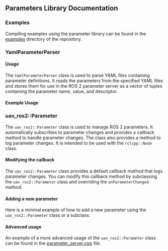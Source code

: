 ## Parameters Library Documentation

### Examples

Compiling examples using the parameter library can be found in the [examples](https://github.com/Robotsix-UAV/ros2_uav_parameters/tree/main/examples) directory of the repository.


### YamlParameterParser

#### Usage

The `YamlParameterParser` class is used to parse YAML files containing parameter definitions. It reads the parameters from the specified YAML files and stores them for use in the ROS 2 parameter server as a vector of tuples containing the parameter name, value, and descriptor.

#### Example Usage

<!-- INSERT_EXAMPLE: yaml_parser_usage -->

### uav_ros2::Parameter

The `uav_ros2::Parameter` class is used to manage ROS 2 parameters. It automatically subscribes to parameter changes and provides a callback method to handle parameter changes. The class also provides a method to log parameter changes. It is intended to be used with the `rclcpp::Node` class.

#### Modifying the callback

The `uav_ros2::Parameter` class provides a default callback method that logs parameter changes. You can modify this callback method by subclassing the `uav_ros2::Parameter` class and overriding the `onParameterChanged` method.

<!-- INSERT_EXAMPLE: parameters_callback -->

#### Adding a new parameter

Here is a minimal example of how to add a new parameter using the `uav_ros2::Parameter` class or a subclass:

<!-- INSERT_EXAMPLE: parameters_usage -->

#### Advanced usage
An example of a more advanced usage of the `uav_ros2::Parameter` class can be found in the [parameter_server.cpp](https://github.com/Robotsix-UAV/ros2_uav_parameters/blob/main/src/pparameter_server.cpp) file.